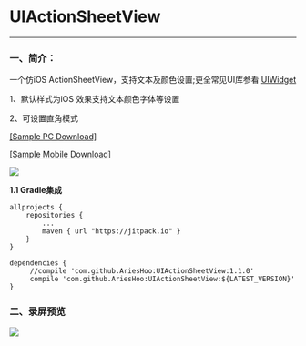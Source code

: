 # UIActionSheetView
--------------------------
### 一、简介：

一个仿iOS ActionSheetView，支持文本及颜色设置;更全常见UI库参看 [UIWidget](https://github.com/AriesHoo/UIWidget)

1、默认样式为iOS 效果支持文本颜色字体等设置

2、可设置直角模式

[[Sample PC Download]](https://github.com/AriesHoo/UIActionSheetView/blob/master/apk/sample.apk)

[[Sample Mobile Download]](http://fir.im/r84v)

![](https://github.com/AriesHoo/UIWidget/blob/master/apk/qr.png)

**1.1 Gradle集成**

```
allprojects {
    repositories {
        ...
        maven { url "https://jitpack.io" }
    }
}
```

```
dependencies {
     //compile 'com.github.AriesHoo:UIActionSheetView:1.1.0'
     compile 'com.github.AriesHoo:UIActionSheetView:${LATEST_VERSION}'
}
```

### 二、录屏预览

![](https://github.com/AriesHoo/UIActionSheetView/blob/master/screenshot/00.gif)


